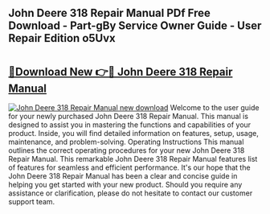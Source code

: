 ## John Deere 318 Repair Manual PDf Free Download - Part-gBy Service Owner Guide - User Repair Edition o5Uvx

# <h2><a href="http://bc97157.oget.top/?id=John+Deere+318+Repair+Manual">🔗Download New 👉🔴 John Deere 318 Repair Manual</a></h2>

[![John Deere 318 Repair Manual new download](https://i.imgur.com/5g1atiW.png)](http://bc97157.oget.top/?id=John+Deere+318+Repair+Manual)
Welcome to the user guide for your newly purchased John Deere 318 Repair Manual. This manual is designed to assist you in mastering the functions and capabilities of your product. Inside, you will find detailed information on features, setup, usage, maintenance, and problem-solving. Operating Instructions This manual outlines the correct operating procedures for your new John Deere 318 Repair Manual. This remarkable John Deere 318 Repair Manual features list of features for seamless and efficient performance. It's our hope that the John Deere 318 Repair Manual has been a clear and concise guide in helping you get started with your new product. Should you require any assistance or clarification, please do not hesitate to contact our customer support team.
